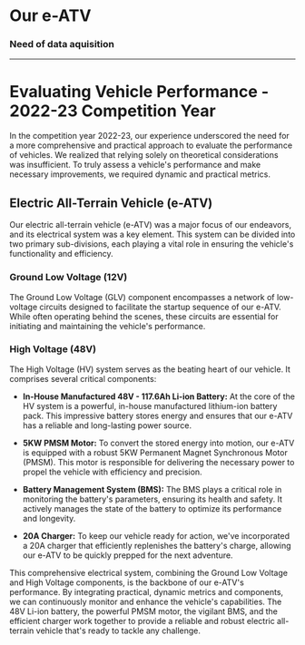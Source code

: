 # Our e-ATV
### Need of data aquisition 
____
# Evaluating Vehicle Performance - 2022-23 Competition Year

In the competition year 2022-23, our experience underscored the need for a more comprehensive and practical approach to evaluate the performance of vehicles. We realized that relying solely on theoretical considerations was insufficient. To truly assess a vehicle's performance and make necessary improvements, we required dynamic and practical metrics.

## Electric All-Terrain Vehicle (e-ATV)

Our electric all-terrain vehicle (e-ATV) was a major focus of our endeavors, and its electrical system was a key element. This system can be divided into two primary sub-divisions, each playing a vital role in ensuring the vehicle's functionality and efficiency.

### Ground Low Voltage (12V)

The Ground Low Voltage (GLV) component encompasses a network of low-voltage circuits designed to facilitate the startup sequence of our e-ATV. While often operating behind the scenes, these circuits are essential for initiating and maintaining the vehicle's performance.

### High Voltage (48V)

The High Voltage (HV) system serves as the beating heart of our vehicle. It comprises several critical components:

- **In-House Manufactured 48V - 117.6Ah Li-ion Battery:**
  At the core of the HV system is a powerful, in-house manufactured lithium-ion battery pack. This impressive battery stores energy and ensures that our e-ATV has a reliable and long-lasting power source.

- **5KW PMSM Motor:**
  To convert the stored energy into motion, our e-ATV is equipped with a robust 5KW Permanent Magnet Synchronous Motor (PMSM). This motor is responsible for delivering the necessary power to propel the vehicle with efficiency and precision.

- **Battery Management System (BMS):**
  The BMS plays a critical role in monitoring the battery's parameters, ensuring its health and safety. It actively manages the state of the battery to optimize its performance and longevity.

- **20A Charger:**
  To keep our vehicle ready for action, we've incorporated a 20A charger that efficiently replenishes the battery's charge, allowing our e-ATV to be quickly prepped for the next adventure.

This comprehensive electrical system, combining the Ground Low Voltage and High Voltage components, is the backbone of our e-ATV's performance. By integrating practical, dynamic metrics and components, we can continuously monitor and enhance the vehicle's capabilities. The 48V Li-ion battery, the powerful PMSM motor, the vigilant BMS, and the efficient charger work together to provide a reliable and robust electric all-terrain vehicle that's ready to tackle any challenge.
